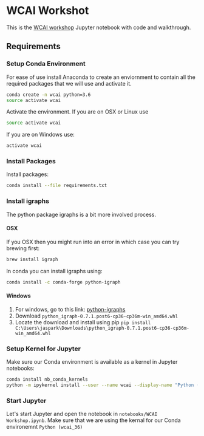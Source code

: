 # WCAI Workshot

This is the [WCAI workshop](https://events.wharton.upenn.edu/wcai-conference/agenda/) Jupyter notebook with code and walkthrough.

## Requirements

### Setup Conda Environment
For ease of use install Anaconda to create an enviornment to contain all the required packages that we will use and activate it.
```bash
conda create -n wcai python=3.6
source activate wcai
```

Activate the environment. If you are on OSX or Linux use 
```bash
source activate wcai
```
If you are on Windows use:
```bash
activate wcai
```

### Install Packages
Install packages:
```bash
conda install --file requirements.txt
```


### Install igraphs
The python package igraphs is a bit more involved process.

#### OSX
If you OSX then you might run into an error in which case you can try brewing first:
```bash
brew install igraph
```

In conda you can install igraphs using:
```bash
conda install -c conda-forge python-igraph 
```

#### Windows
 1. For windows, go to this link: [python-igraphs](https://www.lfd.uci.edu/~gohlke/pythonlibs/#python-igraph)
 2. Download `python_igraph‑0.7.1.post6‑cp36‑cp36m‑win_amd64.whl`
 3. Locate the download and install using pip ```pip install C:\Users\jaspark\Downloads\python_igraph-0.7.1.post6-cp36-cp36m-win_amd64.whl```


### Setup Kernel for Jupyter
Make sure our Conda environment is available as a kernel in Jupyter notebooks:
```bash
conda install nb_conda_kernels
python -m ipykernel install --user --name wcai --display-name "Python (wcai_36)"
```


### Start Jupyter
Let's start Jupyter and open the notebook in `notebooks/WCAI Workshop.ipynb`. 
Make sure that we are using the kernal for our Conda environemnt `Python (wcai_36)`